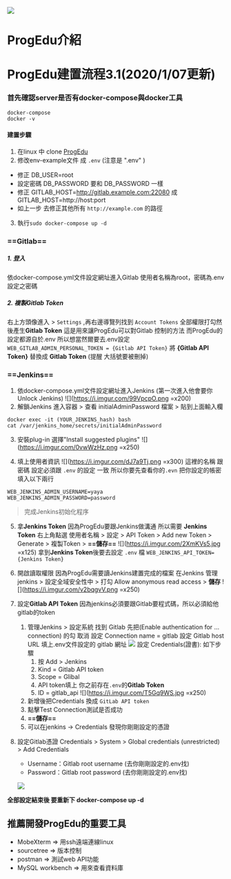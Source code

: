 ![](https://github.com/fcumselab/ProgEdu/blob/developer/server/front/src/assets/img/logo.png)
# ProgEdu介紹
# ProgEdu建置流程3.1(2020/1/07更新)

### 首先確認server是否有docker-compose與docker工具
    docker-compose  
    docker -v
#### 建置步驟
1. 在linux 中 clone [ProgEdu](https://github.com/fcumselab/ProgEdu)
2. 修改env-example文件 成 `.env` (注意是 ".env" ) 
*  修正 DB_USER=root
*  設定密碼 DB_PASSWORD 要和 DB_PASSWORD 一樣 
*  修正 GITLAB_HOST=http://gitlab.example.com:22080 成 
   GITLAB_HOST=http://host:port
*  如上一步 去修正其他所有 `http://example.com` 的路徑
3. 執行`sudo docker-compose up -d` 

### ==**Gitlab**==
##### 1. 登入
依docker-compose.yml文件設定網址進入Gitlab
使用者名稱為root，密碼為.env設定之密碼 
##### 2. 複製Gitlab Token
右上方頭像進入 > `Settings` ,再右邊導覽列找到 `Account Tokens` 
全部權限打勾然後產生**Gitlab Token** 
這是用來讓ProgEdu可以對Gitlab 控制的方法
而ProgEdu的設定都源自於.env
所以想當然爾要去.env設定 
`WEB_GITLAB_ADMIN_PERSONAL_TOKEN = {Gitlab API Token}`
將 **{Gitlab API Token}** 替換成 **Gitlab Token** (提醒 大括號要被刪掉)

### ==**Jenkins**==  

1. 依docker-compose.yml文件設定網址進入Jenkins (第一次進入他會要你Unlock Jenkins)
![](https://i.imgur.com/99VpcpO.png =x200)
2. 解鎖Jenkins 進入容器 > 查看 initialAdminPassword 檔案 > 貼到上面輸入欄
```
docker exec -it (YOUR_JENKINS_hash) bash 
cat /var/jenkins_home/secrets/initialAdminPassword
``` 
3. 安裝plug-in 選擇"Install suggested plugins"
![](https://i.imgur.com/0vwWzHz.png =x250)

4. 填上使用者資訊 
![](https://i.imgur.com/dJ7a9Tj.png =x300)
這裡的名稱 跟密碼 設定必須跟 `.env` 的設定 一致
所以你要先查看你的`.evn` 把你設定的帳密填入以下兩行
```
WEB_JENKINS_ADMIN_USERNAME=yaya
WEB_JENKINS_ADMIN_PASSWORD=password
```
> 完成Jenkins初始化程序

5. 拿**Jenkins Token** 
因為ProgEdu要跟Jenkins做溝通 所以需要 **Jenkins Token**
右上角點選 使用者名稱 > 設定 > API Token > Add new Token > Generate > 複製Token > **==儲存==**
![](https://i.imgur.com/2XmKVs5.jpg =x125)
拿到**Jenkins Token**後要去設定 `.env` 檔
`WEB_JENKINS_API_TOKEN={Jenkins Token}`

6. 開啟讀取權限
因為ProgEdu需要讀Jenkins建置完成的檔案
在Jenkins  管理jenkins > 設定全域安全性中 > 打勾 Allow anonymous read access > **儲存**
![](https://i.imgur.com/v2bqgvV.png =x250)

5. 設定**Gitlab API Token**
因為jenkins必須要跟Gitlab要程式碼，所以必須給他gitlab的token
    1. 管理Jenkins > 設定系統 找到 Gitlab 
    先把(Enable authentication for ... connection) 的勾 取消 
    設定 Connection name = gitlab
    設定 Gitlab host URL 填上.env文件設定的 gitlab 網址
    ![](https://i.imgur.com/juWY7Yu.png)
    設定 Credentials(證書):  如下步驟
        1. 按 Add > Jenkins
        2. Kind = Gitlab API token
        3. Scope = Glibal
        4. API token填上 你之前存在`.env`的**Gitlab Token**
        5. ID = gitlab_api
        ![](https://i.imgur.com/T5Gq9WS.jpg =x250)
    2. 新增後把Credentials 換成 `GitLab API token` 
    3. 點擊Test Connection測試是否成功
    4. **==儲存==**
    5. 可以在jenkins -> Credentials 發現你剛剛設定的憑證

6. 設定Gitlab憑證
    Credentials > System > Global credentials (unrestricted) > Add Credentials
    - Username：Gitlab root username (去你剛剛設定的.env找)
    - Password：Gitlab root password (去你剛剛設定的.env找)  
    
    ![](https://i.imgur.com/7eVrkGR.jpg)

**全部設定結束後 要重新下 docker-compose up -d**


## 推薦開發ProgEdu的重要工具
* MobeXterm => 用ssh遠端連線linux
* sourcetree => 版本控制
* postman => 測試web API功能
* MySQL workbench => 用來查看資料庫
